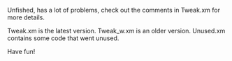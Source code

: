 Unfished, has a lot of problems, check out the comments in Tweak.xm for more details.

Tweak.xm is the latest version.
Tweak_w.xm is an older version.
Unused.xm contains some code that went unused.

Have fun!